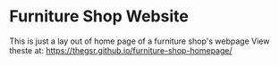 # Furniture Shop Website
This is just a lay out of home page of a furniture shop's webpage
View theste at: https://thegsr.github.io/furniture-shop-homepage/
